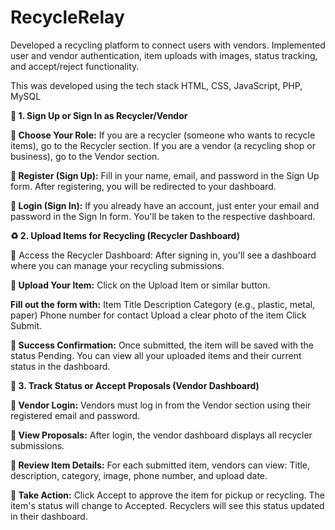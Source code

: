 # RecycleRelay
Developed a recycling platform to connect users with vendors. Implemented user and vendor authentication, item uploads with images, status tracking, and accept/reject functionality.

This was developed using the tech stack HTML, CSS, JavaScript, PHP, MySQL 


**👤 1. Sign Up or Sign In as Recycler/Vendor**

**🔹 Choose Your Role:**
If you are a recycler (someone who wants to recycle items), go to the Recycler section.
If you are a vendor (a recycling shop or business), go to the Vendor section.

**🔹 Register (Sign Up):**
Fill in your name, email, and password in the Sign Up form.
After registering, you will be redirected to your dashboard.

**🔹 Login (Sign In):**
If you already have an account, just enter your email and password in the Sign In form.
You'll be taken to the respective dashboard.

**♻️ 2. Upload Items for Recycling (Recycler Dashboard)**

🔹 Access the Recycler Dashboard:
After signing in, you'll see a dashboard where you can manage your recycling submissions.

**🔹 Upload Your Item:**
Click on the Upload Item or similar button.

**Fill out the form with:**
Item Title
Description
Category (e.g., plastic, metal, paper)
Phone number for contact
Upload a clear photo of the item
Click Submit.

**🔹 Success Confirmation:**
Once submitted, the item will be saved with the status Pending.
You can view all your uploaded items and their current status in the dashboard.

**🛒 3. Track Status or Accept Proposals (Vendor Dashboard)**

**🔹 Vendor Login:**
Vendors must log in from the Vendor section using their registered email and password.

**🔹 View Proposals:**
After login, the vendor dashboard displays all recycler submissions.

**🔹 Review Item Details:**
For each submitted item, vendors can view:
Title, description, category, image, phone number, and upload date.

**🔹 Take Action:**
Click Accept to approve the item for pickup or recycling.
The item's status will change to Accepted.
Recyclers will see this status updated in their dashboard.

